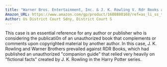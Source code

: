 ```yaml
---
title: "Warner Bros. Entertainment, Inc. & J. K. Rowling V. Rdr Books and 10 Does"
Amazon_URL: https://www.amazon.com/gp/product/1608880168/ref=as_li_ss_tl?ie=UTF8&linkCode=ll1&tag=internetbo00a-20
Author: Us District Court Sdny, District Court S
---
```

This case is an essential reference for any author or publisher who is considering the publicati0n of an unauthorized book that complements or comments upon copyrighted material by another author.  In this case, J. K. Rowling and Warner Brothers prevailed against RDR Books, which had published an unauthorized "companion guide" that relied very heavily on "fictional facts" created by J. K. Rowling in the Harry Potter series.